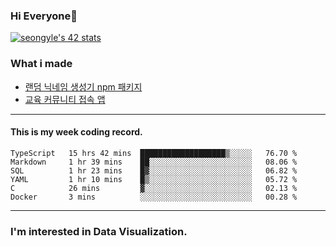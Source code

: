 ### Hi Everyone👋

[![seongyle's 42 stats](https://badge42.vercel.app/api/v2/cl260u6td000609l4p4inxynw/stats?cursusId=21&coalitionId=86)](https://github.com/JaeSeoKim/badge42)

### What i made

- [랜덤 닉네임 생성기 npm 패키지](https://www.npmjs.com/package/korean-random-names-generator)
- [교육 커뮤니티 접속 앱](https://github.com/YeonSeong-Lee/HufsLifeAcademy_app)

---

#### This is my week coding record.

<!--START_SECTION:waka-->

```text
TypeScript   15 hrs 42 mins  ███████████████████▒░░░░░   76.70 %
Markdown     1 hr 39 mins    ██░░░░░░░░░░░░░░░░░░░░░░░   08.06 %
SQL          1 hr 23 mins    █▓░░░░░░░░░░░░░░░░░░░░░░░   06.82 %
YAML         1 hr 10 mins    █▒░░░░░░░░░░░░░░░░░░░░░░░   05.72 %
C            26 mins         ▓░░░░░░░░░░░░░░░░░░░░░░░░   02.13 %
Docker       3 mins          ░░░░░░░░░░░░░░░░░░░░░░░░░   00.28 %
```

<!--END_SECTION:waka-->
--- 

### I'm interested in Data Visualization.



<!--
**YeonSeong-Lee/YeonSeong-Lee** is a ✨ _special_ ✨ repository because its `README.md` (this file) appears on your GitHub profile.

Here are some ideas to get you started:

- 🔭 I’m currently working on ...
- 🌱 I’m currently learning ...
- 👯 I’m looking to collaborate on ...
- 🤔 I’m looking for help with ...
- 💬 Ask me about ...
- 📫 How to reach me: ...
- 😄 Pronouns: ...
- ⚡ Fun fact: ...
-->
